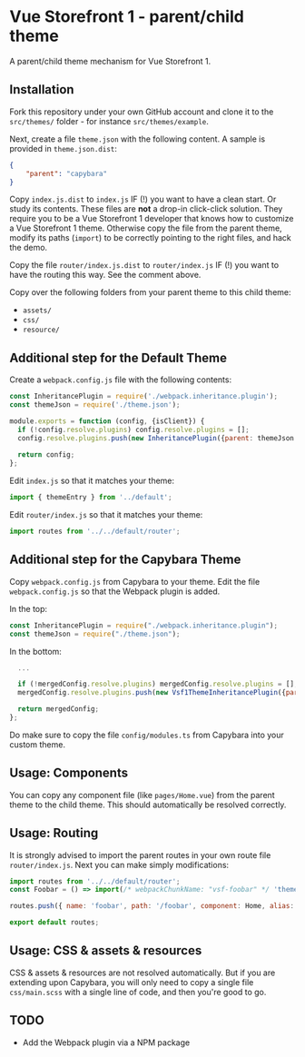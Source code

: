 # Vue Storefront 1 - parent/child theme
A parent/child theme mechanism for Vue Storefront 1.

## Installation
Fork this repository under your own GitHub account and clone it to the `src/themes/` folder - for instance `src/themes/example`.

Next, create a file `theme.json` with the following content. A sample is provided in `theme.json.dist`:
```json
{
    "parent": "capybara"
}
```

Copy `index.js.dist` to `index.js` IF (!) you want to have a clean start. Or study its contents. These files are **not** a drop-in click-click solution. They require you to be a Vue Storefront 1 developer that knows how to customize a Vue Storefront 1 theme. Otherwise copy the file from the parent theme, modify its paths (`import`) to be correctly pointing to the right files, and hack the demo.

Copy the file `router/index.js.dist` to `router/index.js` IF (!) you want to have the routing this way. See the comment above.

Copy over the following folders from your parent theme to this child theme:
- `assets/`
- `css/`
- `resource/`

## Additional step for the Default Theme
Create a `webpack.config.js` file with the following contents:
```js
const InheritancePlugin = require('./webpack.inheritance.plugin');
const themeJson = require('./theme.json');

module.exports = function (config, {isClient}) {
  if (!config.resolve.plugins) config.resolve.plugins = [];
  config.resolve.plugins.push(new InheritancePlugin({parent: themeJson.parent}));
  
  return config;
};
```

Edit `index.js` so that it matches your theme:
```js
import { themeEntry } from '../default';
```

Edit `router/index.js` so that it matches your theme:
```js
import routes from '../../default/router';
```

## Additional step for the Capybara Theme
Copy `webpack.config.js` from Capybara to your theme. Edit the file `webpack.config.js` so that the Webpack plugin is added.

In the top:
```js
const InheritancePlugin = require("./webpack.inheritance.plugin");
const themeJson = require("./theme.json");
```

In the bottom:
```js
  ...

  if (!mergedConfig.resolve.plugins) mergedConfig.resolve.plugins = [];
  mergedConfig.resolve.plugins.push(new Vsf1ThemeInheritancePlugin({parent: themeJson.parent}));

  return mergedConfig;
};
```

Do make sure to copy the file `config/modules.ts` from Capybara into your custom theme.

## Usage: Components
You can copy any component file (like `pages/Home.vue`) from the parent theme to the child theme. This should automatically be resolved correctly.

## Usage: Routing
It is strongly advised to import the parent routes in your own route file `router/index.js`. Next you can make simply modifications:

```js
import routes from '../../default/router';
const Foobar = () => import(/* webpackChunkName: "vsf-foobar" */ 'theme/pages/Foobar.vue')

routes.push({ name: 'foobar', path: '/foobar', component: Home, alias: '/foobar.html' });

export default routes;
```

## Usage: CSS & assets & resources
CSS & assets & resources are not resolved automatically. But if you are extending upon Capybara, you will only need to copy a single file `css/main.scss` with a single line of code, and then you're good to go.

## TODO
- Add the Webpack plugin via a NPM package

